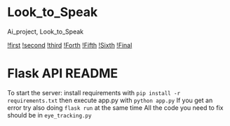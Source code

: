 # Look_to_Speak
Ai_project, Look_to_Speak

[!first](https://github.com/junhyk-lee/Look_to_Speak/blob/main/Clip_img/First.png)
[!second](https://github.com/junhyk-lee/Look_to_Speak/blob/main/Clip_img/Second.png)
[!third](https://github.com/junhyk-lee/Look_to_Speak/blob/main/Clip_img/Third.png)
[!Forth](https://github.com/junhyk-lee/Look_to_Speak/blob/main/Clip_img/Forth.png)
[!Fifth](https://github.com/junhyk-lee/Look_to_Speak/blob/main/Clip_img/Fifth.png)
[!Sixth](https://github.com/junhyk-lee/Look_to_Speak/blob/main/Clip_img/Sixth.png)
[!Final](https://github.com/junhyk-lee/Look_to_Speak/blob/main/Clip_img/Final.png)

# Flask API README

To start the server: install requirements with `pip install -r requirements.txt`
then execute app.py with `python app.py`
If you get an error try also doing `flask run` at the same time
All the code you need to fix should be in `eye_tracking.py`
